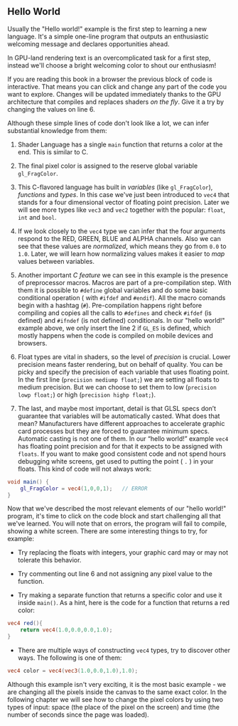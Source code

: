 ## Hello World

Usually the "Hello world!" example is the first step to learning a new language. It's a simple one-line program that outputs an enthusiastic welcoming message and declares opportunities ahead. 

In GPU-land rendering text is an overcomplicated task for a first step, instead we'll choose a bright welcoming color to shout our enthusiasm!

<div class="codeAndCanvas" data="hello_world.frag"></div>
 
If you are reading this book in a browser the previous block of code is interactive. That means you can click and change any part of the code you want to explore. Changes will be updated immediately thanks to the GPU architecture that compiles and replaces shaders *on the fly*. Give it a try by changing the values on line 6.

Although these simple lines of code don't look like a lot, we can infer substantial knowledge from them:

1. Shader Language has a single ```main``` function that returns a color at the end. This is similar to C.

2. The final pixel color is assigned to the reserve global variable ```gl_FragColor```.

3. This C-flavored language has built in *variables* (like ```gl_FragColor```), *functions* and *types*. In this case we've just been introduced to ```vec4``` that stands for a four dimensional vector of floating point precision. Later we will see more types like ```vec3``` and ```vec2``` together with the popular: ```float```, ```int``` and ```bool```.

4. If we look closely to the ```vec4``` type we can infer that the four arguments respond to the RED, GREEN, BLUE and ALPHA channels. Also we can see that these values are *normalized*, which means they go from ```0.0``` to ```1.0```. Later, we will learn how normalizing values makes it easier to *map* values between variables. 

5. Another important *C feature* we can see in this example is the presence of preprocessor macros. Macros are part of a pre-compilation step. With them it is possible to ```#define``` global variables and do some basic conditional operation ( with ```#ifdef``` and ```#endif```). All the macro comands begin with a hashtag (```#```). Pre-compilation happens right before compiling and copies all the calls to ```#defines``` and check ```#ifdef``` (is defined) and ```#ifndef``` (is not defined) conditionals. In our "hello world!" example above, we only insert the line 2 if ```GL_ES``` is defined, which mostly happens when the code is compiled on mobile devices and browsers.

6. Float types are vital in shaders, so the level of *precision* is crucial. Lower precision means faster rendering, but on behalf of quality. You can be picky and specify the precision of each variable that uses floating point. In the first line (```precision mediump float;```) we are setting all floats to medium precision. But we can choose to set them to low (```precision lowp float;```) or high (```precision highp float;```).

7. The last, and maybe most important, detail is that GLSL specs don’t guarantee that variables will be automatically casted. What does that mean? Manufacturers have different approaches to accelerate graphic card processes but they are forced to guarantee minimum specs. Automatic casting is not one of them. In our “hello world!” example ```vec4``` has floating point precision and for that it expects to be assigned with ```floats```. If you want to make good consistent code and not spend hours debugging white screens, get used to putting the point ( ```.``` ) in your floats. This kind of code will not always work:

```glsl
void main() {
	gl_FragColor = vec4(1,0,0,1);	// ERROR
}
```

Now that we've described the most relevant elements of our "hello world!" program, it's time to click on the code block and start challenging all that we've learned. You will note that on errors, the program will fail to compile, showing a white screen. There are some interesting things to try, for example:

* Try replacing the floats with integers, your graphic card may or may not tolerate this behavior.

* Try commenting out line 6 and not assigning any pixel value to the function.

* Try making a separate function that returns a specific color and use it inside ```main()```. As a hint, here is the code for a function that returns a red color:

```glsl
vec4 red(){
    return vec4(1.0,0.0,0.0,1.0);
}
```

* There are multiple ways of constructing ```vec4``` types, try to discover other ways. The following is one of them:

```glsl
vec4 color = vec4(vec3(1.0,0.0,1.0),1.0);
```

Although this example isn't very exciting, it is the most basic example - we are changing all the pixels inside the canvas to the same exact color. In the following chapter we will see how to change the pixel colors by using two types of input: space (the place of the pixel on the screen) and time (the number of seconds since the page was loaded). 
